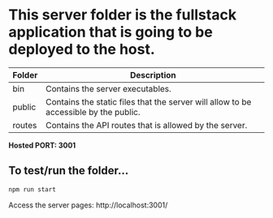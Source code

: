 # This server folder is the **fullstack application that is going to be deployed to the host**.
| Folder      | Description |
| ----------- | ----------- |
| bin      | Contains the server executables.       |
| public   | Contains the static files that the server will allow to be accessible by the public.        |
| routes   | Contains the API routes that is allowed by the server.  |

**Hosted PORT: 3001**


## To test/run the folder...
```bash
npm run start
```
Access the server pages: http://localhost:3001/